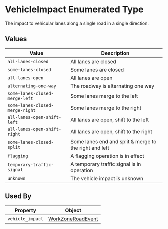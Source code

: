# VehicleImpact Enumerated Type
The impact to vehicular lanes along a single road in a single direction.

## Values
Value | Description
--- | ---
`all-lanes-closed` | All lanes are closed
`some-lanes-closed` | Some lanes are closed
`all-lanes-open` | All lanes are open
`alternating-one-way` | The roadway is alternating one way
`some-lanes-closed-merge-left` | Some lanes merge to the left
`some-lanes-closed-merge-right` | Some lanes merge to the right
`all-lanes-open-shift-left` | All lanes are open, shift to the left
`all-lanes-open-shift-right` | All lanes are open, shift to the right
`some-lanes-closed-split` | Some lanes end and split & merge to the right and left
`flagging` | A flagging operation is in effect
`temporary-traffic-signal` | A temporary traffic signal is in operation
`unknown` | The vehicle impact is unknown

## Used By
Property | Object
--- | ---
`vehicle_impact` | [WorkZoneRoadEvent](/spec-content/objects/WorkZoneRoadEvent.md)
